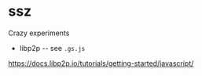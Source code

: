 # ssz

Crazy experiments

* libp2p -- see `.gs.js`

https://docs.libp2p.io/tutorials/getting-started/javascript/

